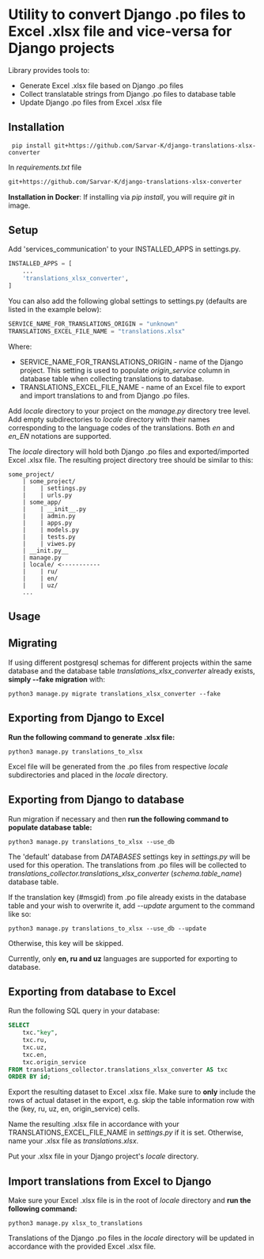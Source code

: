 Utility to convert Django .po files to Excel .xlsx file and vice-versa for Django projects
=======================
Library provides tools to:
- Generate Excel .xlsx file based on Django .po files
- Collect translatable strings from Django .po files to database table
- Update Django .po files from Excel .xlsx file

Installation
----------------
```commandline
 pip install git+https://github.com/Sarvar-K/django-translations-xlsx-converter
```

In _requirements.txt_ file
```txt
git+https://github.com/Sarvar-K/django-translations-xlsx-converter
```
**Installation in Docker**: If installing via *pip install*, you will require *git* in image.

Setup
--------------
Add 'services_communication' to your INSTALLED_APPS in settings.py.
```python
INSTALLED_APPS = [
    ...
    'translations_xlsx_converter',
]
```

You can also add the following global settings to settings.py (defaults are listed in the example below):
```python
SERVICE_NAME_FOR_TRANSLATIONS_ORIGIN = "unknown"
TRANSLATIONS_EXCEL_FILE_NAME = "translations.xlsx"
```
Where:
- SERVICE_NAME_FOR_TRANSLATIONS_ORIGIN - name of the Django project. This setting is used to populate 
_origin_service_ column in database table when collecting translations to database.
- TRANSLATIONS_EXCEL_FILE_NAME - name of an Excel file to export and import translations to and from Django .po files.

Add _locale_ directory to your project on the _manage.py_ directory tree level. Add empty subdirectories to 
_locale_ directory with their names corresponding to the language codes of the translations. Both _en_ and *en_EN*
notations are supported. 

The _locale_ directory will hold both Django .po files and exported/imported Excel .xlsx 
 file. The resulting project directory tree should be similar to this:
```
some_project/
    | some_project/
    |    | settings.py
    |    | urls.py
    | some_app/
    |    | __init__.py
    |    | admin.py
    |    | apps.py
    |    | models.py
    |    | tests.py
    |    | viwes.py
    | __init.py__
    | manage.py
    | locale/ <-----------
    |    | ru/
    |    | en/
    |    | uz/
    ...
```


Usage
---------------------------------

Migrating
----------------
If using different postgresql schemas for different projects within the same database and the database table
_translations_xlsx_converter_ already exists, **simply --fake migration** with:
```commandline
python3 manage.py migrate translations_xlsx_converter --fake
```

Exporting from Django to Excel
----------------
**Run the following command to generate .xlsx file:**
```commandline
python3 manage.py translations_to_xlsx
```
Excel file will be generated from the .po files from respective _locale_ subdirectories and placed in the _locale_
directory.

Exporting from Django to database
----------------
Run migration if necessary and then **run the following command to populate database table:**
```commandline
python3 manage.py translations_to_xlsx --use_db
```
The 'default' database from _DATABASES_ settings key in _settings.py_ will be used for this operation. The 
translations from .po files will be collected to _translations_collector.translations_xlsx_converter_ (_schema.table_name_)
database table. 

If the translation key (#msgid) from .po file already exists in the database table and your wish to overwrite it,
add *--update* argument to the command like so:
```commandline
python3 manage.py translations_to_xlsx --use_db --update
```
Otherwise, this key will be skipped.

Currently, only **en, ru and uz** languages are supported for exporting to database.

Exporting from database to Excel
-----------------
Run the following SQL query in your database:
```sql
SELECT 
	txc."key",
	txc.ru,
	txc.uz,
	txc.en,
	txc.origin_service
FROM translations_collector.translations_xlsx_converter AS txc
ORDER BY id;
```
Export the resulting dataset to Excel .xlsx file. Make sure to **only** include the rows of actual dataset in the export,
e.g. skip the table information row with the (key, ru, uz, en, origin_service) cells.

Name the resulting .xlsx file in accordance with your TRANSLATIONS_EXCEL_FILE_NAME in _settings.py_ if it 
is set. Otherwise, name your .xlsx file as _translations.xlsx_.

Put your .xlsx file in your Django project's _locale_ directory.

Import translations from Excel to Django
----------
Make sure your Excel .xlsx file is in the root of _locale_ directory and **run the following command:**
```commandline
python3 manage.py xlsx_to_translations
```
Translations of the Django .po files in the _locale_ directory will be updated in accordance with the
provided Excel .xlsx file.
